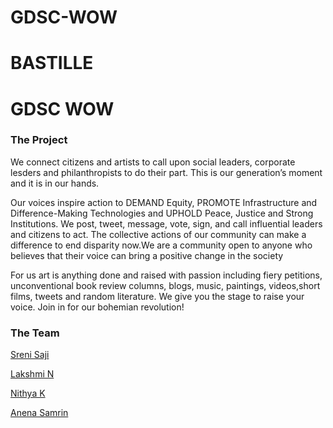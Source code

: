 # GDSC-WOW
# BASTILLE

# GDSC WOW

### The Project

We connect citizens and artists to call upon social leaders, corporate lesders and philanthropists to do their part.
This is our generation’s moment and it is in our hands.


Our voices inspire action to DEMAND Equity, PROMOTE Infrastructure and
Difference-Making Technologies and UPHOLD Peace, Justice and Strong Institutions.
We post, tweet, message, vote, sign, and call influential leaders and citizens to act. The
collective actions of our community can make a difference to end disparity now.We are a community open to anyone who believes 
that their voice can bring a positive change in the society


For us art is anything done and raised with passion including fiery petitions,
unconventional book review columns, blogs, music, paintings, videos,short films, tweets and
random literature. We give you the stage to raise your voice.
Join in for our bohemian revolution!


### The Team

[Sreni Saji](https://github.com/Sre-n)

[Lakshmi N](https://github.com/LakshmiNeithilath)

[Nithya K](https://github.com/NkNithya)

[Anena Samrin](https://github.com/sammyrin)


